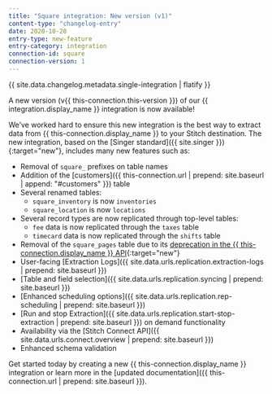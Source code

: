 ```yaml
---
title: "Square integration: New version (v1)"
content-type: "changelog-entry"
date: 2020-10-28
entry-type: new-feature
entry-category: integration
connection-id: square
connection-version: 1
---
```

{{ site.data.changelog.metadata.single-integration | flatify }}

A new version (v{{ this-connection.this-version }}) of our {{ integration.display_name }} integration is now available! 

We’ve worked hard to ensure this new integration is the best way to extract data from {{ this-connection.display_name }} to your Stitch destination. The new integration, based on the [Singer standard]({{ site.singer }}){:target="new"}, includes many new features such as:

- Removal of `square_` prefixes on table names
- Addition of the [customers]({{ this-connection.url | prepend: site.baseurl | append: "#customers" }}) table
- Several renamed tables:
	- `square_inventory` is now `inventories`
	- `square_location` is now `locations`
- Several record types are now replicated through top-level tables:
	- `fee` data is now replicated through the `taxes` table
	- `timecard` data is now replicated through the `shifts` table
- Removal of the `square_pages` table due to its [deprecation in the {{ this-connection.display_name }} API](https://developer.squareup.com/reference/square/catalog-api/v1-list-pages){:target="new"}
- User-facing [Extraction Logs]({{ site.data.urls.replication.extraction-logs | prepend: site.baseurl }})
- [Table and field selection]({{ site.data.urls.replication.syncing | prepend: site.baseurl }})
- [Enhanced scheduling options]({{ site.data.urls.replication.rep-scheduling | prepend: site.baseurl }})
- [Run and stop Extraction]({{ site.data.urls.replication.start-stop-extraction | prepend: site.baseurl }}) on demand functionality
- Availability via the [Stitch Connect API]({{ site.data.urls.connect.overview | prepend: site.baseurl }})
- Enhanced schema validation

Get started today by creating a new {{ this-connection.display_name }} integration or learn more in the [updated documentation]({{ this-connection.url | prepend: site.baseurl }}).
